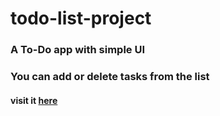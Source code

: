 # todo-list-project
### A To-Do app with simple UI
### You can add or delete tasks from the list 
#### visit it [here](https://rajat-todo-list.netlify.com/)
